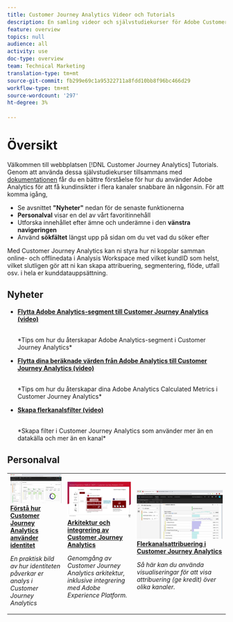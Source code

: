 ```yaml
---
title: Customer Journey Analytics Videor och Tutorials
description: En samling videor och självstudiekurser för Adobe Customer Journey Analytics.
feature: overview
topics: null
audience: all
activity: use
doc-type: overview
team: Technical Marketing
translation-type: tm+mt
source-git-commit: fb299e69c1a95322711a8fdd10bb8f96bc466d29
workflow-type: tm+mt
source-wordcount: '297'
ht-degree: 3%

---
```



# Översikt

Välkommen till webbplatsen [!DNL Customer Journey Analytics] Tutorials.  Genom att använda dessa självstudiekurser tillsammans med [dokumentationen](https://docs.adobe.com/content/help/en/analytics-platform/using/cja-landing.html) får du en bättre förståelse för hur du använder Adobe Analytics för att få kundinsikter i flera kanaler snabbare än någonsin.  För att komma igång,

* Se avsnittet **&quot;Nyheter&quot;** nedan för de senaste funktionerna
* **Personalval** visar en del av vårt favoritinnehåll
* Utforska innehållet efter ämne och underämne i den **vänstra navigeringen**
* Använd **sökfältet** längst upp på sidan om du vet vad du söker efter

Med Customer Journey Analytics kan ni styra hur ni kopplar samman online- och offlinedata i Analysis Workspace med vilket kundID som helst, vilket slutligen gör att ni kan skapa attribuering, segmentering, flöde, utfall osv. i hela er kunddatauppsättning.

## Nyheter

* **[Flytta Adobe Analytics-segment till Customer Journey Analytics (video)](/help/moving-adobe-analytics-segments-to-customer-journey-analytics.md)**

   <br>
   *Tips om hur du återskapar Adobe Analytics-segment i Customer Journey Analytics*

* **[Flytta dina beräknade värden från Adobe Analytics till Customer Journey Analytics (video)](/help/moving-your-calculated-metrics-from-adobe-analytics-to-customer-journey-analytics.md)**

   <br>
   *Tips om hur du återskapar dina Adobe Analytics Calculated Metrics i Customer Journey Analytics*

* **[Skapa flerkanalsfilter (video)](/help/creating-cross-channel-filters-in-customer-journey-analytics.md)**

   <br>
   *Skapa filter i Customer Journey Analytics som använder mer än en datakälla och mer än en kanal*

## Personalval

<table>
<tr>
  <td>
    <a href="/help/understanding-how-customer-journey-analytics-uses-identity.md">
      <img alt="Förstå hur CJA använder identitet" src="assets/30750.jpg" />
    </a>
    <div>
      <a href="/help/understanding-how-customer-journey-analytics-uses-identity.md">
    <strong>Förstå hur Customer Journey Analytics använder identitet</strong>
    </a>
    </div>
    <p>
    <em>En praktisk bild av hur identiteten påverkar er analys i Customer Journey Analytics</em>
    <p>
  </td>
   <td>
    <a href="/help/architecture-and-integrations-of-cja.md">
      <img alt="Arkitektur och integrering av Customer Journey Analytics" src="assets/32483.jpg" />
    </a>
    <div>
      <a href="/help/architecture-and-integrations-of-cja.md">
    <strong>Arkitektur och integrering av Customer Journey Analytics</strong>
    </a>
    </div>
    <p>
    <em>Genomgång av Customer Journey Analytics arkitektur, inklusive integrering med Adobe Experience Platform.</em>
    <p>
  </td>
  <td>
    <a href="/help/cross-channel-attribution-in-customer-journey-analytics.md">
      <img alt="Flerkanalsattribuering i Customer Journey Analytics" src="assets/31772.jpg" />
    </a>
    <div>
      <a href="/help/cross-channel-attribution-in-customer-journey-analytics.md">
    <strong>Flerkanalsattribuering i Customer Journey Analytics</strong>
    </a>
    </div>
    <p>
    <em>Så här kan du använda visualiseringar för att visa attribuering (ge kredit) över olika kanaler.</em>
    <p>
  </td>
</tr>
</table>
